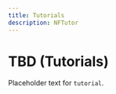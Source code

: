 ```yaml
---
title: Tutorials
description: NFTutor
---
```

 # TBD (Tutorials)

 Placeholder text for `tutorial`.
